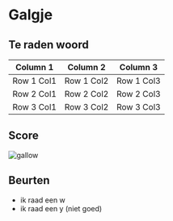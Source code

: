 # Galgje

## Te raden woord

| Column 1   | Column 2   | Column 3   |
|------------|------------|------------|
| Row 1 Col1 | Row 1 Col2 | Row 1 Col3 |
| Row 2 Col1 | Row 2 Col2 | Row 2 Col3 |
| Row 3 Col1 | Row 3 Col2 | Row 3 Col3 |


## Score
![gallow](./images/2.png)

## Beurten
* ik raad een w
* ik raad een y (niet goed)